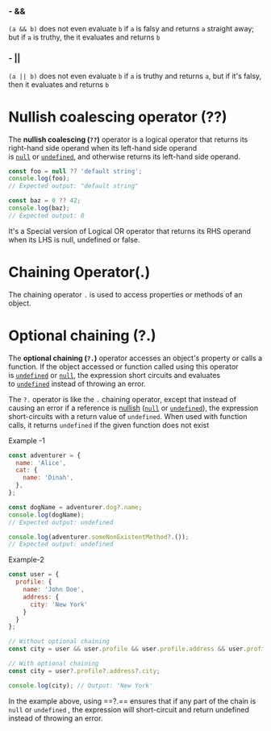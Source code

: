 ### -  &&
`(a && b)` does not even evaluate `b` if `a` is falsy and returns `a` straight away; but if `a` is truthy, the it evaluates and returns `b`

### - ||
`(a || b)` does not even evaluate `b` if `a` is truthy and returns `a`, but if it's falsy, then it evaluates and returns `b`



# Nullish coalescing operator (??)

The **nullish coalescing (`??`)** operator is a logical operator that returns its right-hand side operand when its left-hand side operand is [`null`](https://developer.mozilla.org/en-US/docs/Web/JavaScript/Reference/Operators/null) or [`undefined`](https://developer.mozilla.org/en-US/docs/Web/JavaScript/Reference/Global_Objects/undefined), and otherwise returns its left-hand side operand.

```js
const foo = null ?? 'default string';
console.log(foo);
// Expected output: "default string"

const baz = 0 ?? 42;
console.log(baz);
// Expected output: 0

```

It's a Special version of Logical OR operator that returns its RHS operand when its LHS is null, undefined or false.

# Chaining Operator(.)

The chaining operator `.` is used to access properties or methods of an object.


# Optional chaining (?.)

The **optional chaining (`?.`)** operator accesses an object's property or calls a function. If the object accessed or function called using this operator is [`undefined`](https://developer.mozilla.org/en-US/docs/Web/JavaScript/Reference/Global_Objects/undefined) or [`null`](https://developer.mozilla.org/en-US/docs/Web/JavaScript/Reference/Operators/null), the expression short circuits and evaluates to [`undefined`](https://developer.mozilla.org/en-US/docs/Web/JavaScript/Reference/Global_Objects/undefined) instead of throwing an error.

The `?.` operator is like the `.` chaining operator, except that instead of causing an error if a reference is [nullish](https://developer.mozilla.org/en-US/docs/Glossary/Nullish) ([`null`](https://developer.mozilla.org/en-US/docs/Web/JavaScript/Reference/Operators/null) or [`undefined`](https://developer.mozilla.org/en-US/docs/Web/JavaScript/Reference/Global_Objects/undefined)), the expression short-circuits with a return value of `undefined`. When used with function calls, it returns `undefined` if the given function does not exist

Example -1 
```js
const adventurer = {
  name: 'Alice',
  cat: {
    name: 'Dinah',
  },
};

const dogName = adventurer.dog?.name;
console.log(dogName);
// Expected output: undefined

console.log(adventurer.someNonExistentMethod?.());
// Expected output: undefined

```

Example-2
```js
const user = {
  profile: {
    name: 'John Doe',
    address: {
      city: 'New York'
    }
  }
};

// Without optional chaining
const city = user && user.profile && user.profile.address && user.profile.address.city;

// With optional chaining
const city = user?.profile?.address?.city;

console.log(city); // Output: 'New York'

```

In the example above, using ==?.== ensures that if any part of the chain is `null` or `undefined` , the expression will short-circuit and return undefined instead of throwing an error.